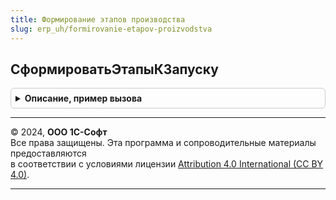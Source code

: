 ```yaml
---
title: Формирование этапов производства
slug: erp_uh/formirovanie-etapov-proizvodstva
---
```



## СформироватьЭтапыКЗапуску
<details style="margin: 1em 0; padding: 0.5em; border: 1px solid #ccc; border-radius: 6px;">

<summary style="font-weight: bold; cursor: pointer;">Описание, пример вызова</summary>

```bsl

Процедура СформироватьЭтапыКЗапуску(ГруппыИзделий, Изделия, Параметры, АдресХранилища) Экспорт
```

Пример вызова
```bsl
ФормированиеЭтаповПроизводства.СформироватьЭтапыКЗапуску(ГруппыИзделий, Изделия, Параметры, АдресХранилища) 
```
</details>

---

© 2024, **ООО 1С-Софт**  
Все права защищены. Эта программа и сопроводительные материалы предоставляются  
в соответствии с условиями лицензии [Attribution 4.0 International (CC BY 4.0)](https://creativecommons.org/licenses/by/4.0/legalcode).

---

